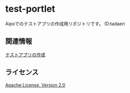 test-portlet
====

Aipoでのテストアプリの作成用リポジトリです。
ID:tadaeri

関連情報
--------
[テストアプリの作成](http://doc.aipo.com/create_app/)

ライセンス
----------
[Apache License, Version 2.0](http://www.apache.org/licenses/LICENSE-2.0)
